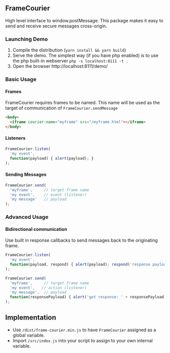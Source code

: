 ## FrameCourier

High level interface to window.postMessage.
This package makes it easy to send and receive secure messages cross-origin.

### Launching Demo

1. Compile the distribution (`yarn install && yarn build`)
2. Serve the demo. The simplest way (if you have php enabled) is to use the php built-in webserver `php -s localhost:8111 -t .`
3. Open the browser http://localhost:8111/demo/

### Basic Usage

#### Frames

FrameCourier requires frames to be named.  This name will be used as the target of communication of `FrameCourier.sendMessage`

```html
<body>
  <iframe courier-name="myframe" src="/myframe.html"></iframe>
</body>
```

#### Listeners

```javascript
FrameCourier.listen(
  'my event',
  function(payload) { alert(payload); }
);
```

#### Sending Messages

```javascript
FrameCourier.send(
  'myframe',     // target frame name
  'my event',    // event (listener)
  'my message'   // payload
);
```

### Advanced Usage

#### Bidirectional communication

Use built in response callbacks to send messages back to the originating frame.

```javascript
FrameCourier.listen(
  'my event',
  function(payload, respond) { alert(payload); respond('response payload'); }
);
```

```javascript
FrameCourier.send(
  'myframe',     // target frame name
  'my event',   // action (listener)
  'my message',  // payload
  function(responsePayload) { alert('got response: ' + responsePayload); }
);
```

## Implementation

 - Use `/dist/frame-courier.min.js` to have `FrameCourier` assigned as a global variable.
 - Import `/src/index.js` into your script to assign to your own internal variable.